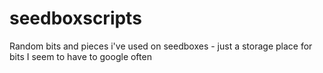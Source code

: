 # seedboxscripts
Random bits and pieces i've used on seedboxes - just a storage place for bits I seem to have to google often
